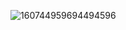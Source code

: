 ![160744959694494596](https://user-images.githubusercontent.com/6764957/101521273-94ed0f00-39c0-11eb-9721-1fb49097a171.png)
